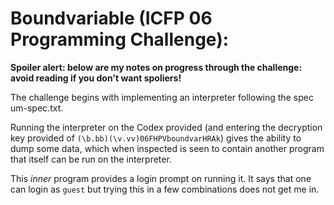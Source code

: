 # Boundvariable (ICFP 06 Programming Challenge):

**Spoiler alert: below are my notes on progress through the challenge: avoid reading if you don't want spoliers!**

The challenge begins with implementing an interpreter following the spec um-spec.txt.

Running the interpreter on the Codex provided (and entering the decryption key provided of `(\b.bb)(\v.vv)06FHPVboundvarHRAk`) gives the ability to dump some data, which when inspected is seen to contain another program that itself can be run on the interpreter.

This _inner_ program provides a login prompt on running it. It says that one can login as `guest` but trying this in a few combinations does not get me in.